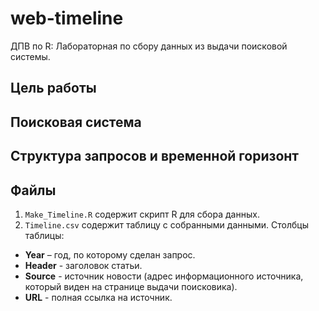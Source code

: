 # web-timeline  
ДПВ по R: Лабораторная по сбору данных из выдачи поисковой системы.  
  
## Цель работы  

  
## Поисковая система  

  
## Структура запросов и временной горизонт  

  
## Файлы    
 1. ```Make_Timeline.R``` содержит скрипт R для сбора данных.  
 2. ```Timeline.csv``` содержит таблицу с собранными данными. Столбцы таблицы:  
  * **Year** – год, по которому сделан запрос.  
  * **Header** - заголовок статьи.  
  * **Source** - источник новости (адрес информационного источника, который виден на странице выдачи поисковика).  
  * **URL** - полная ссылка на источник.  